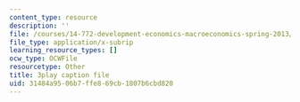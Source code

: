 ```yaml
---
content_type: resource
description: ''
file: /courses/14-772-development-economics-macroeconomics-spring-2013/31484a9506b7ffe869cb1807b6cbd820_IVm21JGcwFo.srt
file_type: application/x-subrip
learning_resource_types: []
ocw_type: OCWFile
resourcetype: Other
title: 3play caption file
uid: 31484a95-06b7-ffe8-69cb-1807b6cbd820
---
```

